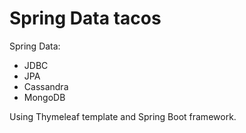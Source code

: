 # Spring Data tacos
Spring Data:
- JDBC
- JPA
- Cassandra
- MongoDB

Using Thymeleaf template and Spring Boot framework.
